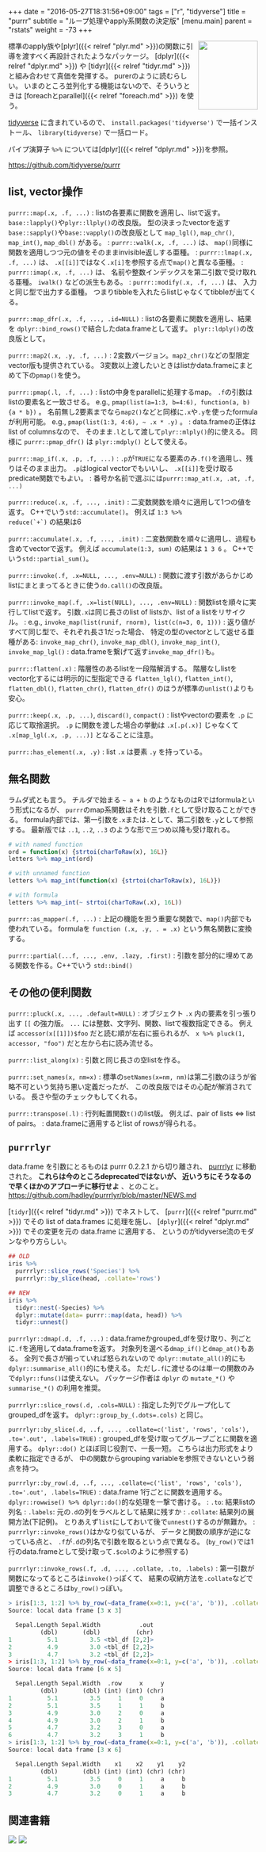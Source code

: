 +++
date = "2016-05-27T18:31:56+09:00"
tags = ["r", "tidyverse"]
title = "purrr"
subtitle = "ループ処理やapply系関数の決定版"
[menu.main]
  parent = "rstats"
  weight = -73
+++

<a href="http://purrr.tidyverse.org/">
<img src="http://purrr.tidyverse.org/logo.png" align="right" width="120" height="139">
</a>

標準のapply族や[plyr]({{< relref "plyr.md" >}})の関数に引導を渡すべく再設計されたようなパッケージ。
[dplyr]({{< relref "dplyr.md" >}}) や [tidyr]({{< relref "tidyr.md" >}}) と組み合わせて真価を発揮する。
purerのように読むらしい。
いまのところ並列化する機能はないので、そういうときは
[foreachとparallel]({{< relref "foreach.md" >}}) を使う。

[tidyverse](https://github.com/tidyverse/tidyverse) に含まれているので、
`install.packages('tidyverse')` で一括インストール、
`library(tidyverse)` で一括ロード。

パイプ演算子 `%>%` については[dplyr]({{< relref "dplyr.md" >}})を参照。

https://github.com/tidyverse/purrr

## list, vector操作

`purrr::map(.x, .f, ...)`
: listの各要素に関数を適用し、listで返す。
  `base::lapply()`や`plyr::llply()`の改良版。
  型の決まったvectorを返す`base::sapply()`や`base::vapply()`の改良版として
  `map_lgl()`, `map_chr()`, `map_int()`, `map_dbl()` がある。
: `purrr::walk(.x, .f, ...)` は、
  `map()`同様に関数を適用しつつ元の値をそのままinvisible返しする亜種。
: `purrr::lmap(.x, .f, ...)` は、
  `.x[[i]]`ではなく`.x[i]`を参照する点で`map()`と異なる亜種。
: `purrr::imap(.x, .f, ...)` は、
  名前や整数インデックスを第二引数で受け取れる亜種。
  `iwalk()` などの派生もある。
: `purrr::modify(.x, .f, ...)` は、
  入力と同じ型で出力する亜種。
  つまりtibbleを入れたらlistじゃなくてtibbleが出てくる。

`purrr::map_dfr(.x, .f, ..., .id=NULL)`
: listの各要素に関数を適用し、結果を
  `dplyr::bind_rows()`で結合したdata.frameとして返す。
  `plyr::ldply()`の改良版として。

`purrr::map2(.x, .y, .f, ...)`
: 2変数バージョン。`map2_chr()`などの型限定vector版も提供されている。
  3変数以上渡したいときはlistかdata.frameにまとめて下の`pmap()`を使う。

`purrr::pmap(.l, .f, ...)`
: listの中身をparallelに処理するmap。
  `.f`の引数はlistの要素名と一致させる。
  e.g., `pmap(list(a=1:3, b=4:6), function(a, b) {a * b})` 。
  名前無し2要素までなら`map2()`などと同様に`.x`や`.y`を使ったformulaが利用可能。
  e.g., `pmap(list(1:3, 4:6), ~ .x * .y)` 。
: data.frameの正体はlist of columnsなので、
  そのまま`.l`として渡して`plyr::mlply()`的に使える。
  同様に `purrr::pmap_dfr()` は `plyr::mdply()` として使える。

`purrr::map_if(.x, .p, .f, ...)`
: `.p`が`TRUE`になる要素のみ`.f()`を適用し、残りはそのまま出力。
  `.p`はlogical vectorでもいいし、
  `.x[[i]]`を受け取るpredicate関数でもよい。
: 番号か名前で選ぶには`purrr::map_at(.x, .at, .f, ...)`

`purrr::reduce(.x, .f, ..., .init)`
: 二変数関数を順々に適用して1つの値を返す。
  C++でいう`std::accumulate()`。
  例えば <code>1:3 %>% reduce(\`+\`)</code> の結果は6

`purrr::accumulate(.x, .f, ..., .init)`
: 二変数関数を順々に適用し、過程も含めてvectorで返す。
  例えば `accumulate(1:3, sum)` の結果は `1 3 6` 。
  C++でいう`std::partial_sum()`。

`purrr::invoke(.f, .x=NULL, ..., .env=NULL)`
: 関数に渡す引数があらかじめlistにまとまってるときに使う`do.call()`の改良版。

`purrr::invoke_map(.f, .x=list(NULL), ..., .env=NULL)`
: 関数listを順々に実行してlistで返す。
  引数`.x`は同じ長さのlist of listsか、list of a listをリサイクル。
: e.g., `invoke_map(list(runif, rnorm), list(c(n=3, 0, 1)))`
: 返り値がすべて同じ型で、それぞれ長さ1だった場合、
  特定の型のvectorとして返せる亜種がある:
  `invoke_map_chr()`, `invoke_map_dbl()`, `invoke_map_int()`, `invoke_map_lgl()`
: data.frameを繋げて返す`invoke_map_dfr()`も。

`purrr::flatten(.x)`
: 階層性のあるlistを一段階解消する。
  階層なしlistをvector化するには明示的に型指定できる
  `flatten_lgl()`, `flatten_int()`, `flatten_dbl()`, `flatten_chr()`, `flatten_dfr()`
  のほうが標準の`unlist()`よりも安心。

`purrr::keep(.x, .p, ...)`, `discard()`, `compact()`
: listやvectorの要素を `.p` に応じて取捨選択。
  `.p` に関数を渡した場合の挙動は
  `.x[.p(.x)]` じゃなくて `.x[map_lgl(.x, .p, ...)]` となることに注意。

`purrr::has_element(.x, .y)`
: list `.x` は要素 `.y` を持っている。


## 無名関数

ラムダ式とも言う。
チルダで始まる `~ a + b` のようなものはRではformulaという形式になるが、
`purrr`のmap系関数はそれを引数`.f`として受け取ることができる。
formula内部では、第一引数を`.x`または`.`として、第二引数を`.y`として参照する。
最新版では `..1`, `..2`, `..3` のような形で三つめ以降も受け取れる。

```r
# with named function
ord = function(x) {strtoi(charToRaw(x), 16L)}
letters %>% map_int(ord)

# with unnamed function
letters %>% map_int(function(x) {strtoi(charToRaw(x), 16L)})

# with formula
letters %>% map_int(~ strtoi(charToRaw(.x), 16L))
```

`purrr::as_mapper(.f, ...)`
: 上記の機能を担う重要な関数で、`map()`内部でも使われている。
  formulaを `function (.x, .y, . = .x)` という無名関数に変換する。

`purrr::partial(...f, ..., .env, .lazy, .first)`
: 引数を部分的に埋めてある関数を作る。C++でいう `std::bind()`


## その他の便利関数

`purrr::pluck(.x, ..., .default=NULL)`
: オブジェクト `.x` 内の要素を引っ張り出す `[[` の強力版。
  `...` には整数、文字列、関数、listで複数指定できる。
  例えば `accessor(x[[1]])$foo` だと読む順が左右に振られるが、
  `x %>% pluck(1, accessor, "foo")` だと左から右に読み流せる。

`purrr::list_along(x)`
: 引数と同じ長さの空listを作る。

`purrr::set_names(x, nm=x)`
: 標準の`setNames(x=nm, nm)`は第二引数のほうが省略不可という気持ち悪い定義だったが、
  この改良版ではその心配が解消されている。
  長さや型のチェックもしてくれる。

`purrr::transpose(.l)`
: 行列転置関数`t()`のlist版。
  例えば、pair of lists <=> list of pairs。
: data.frameに適用するとlist of rowsが得られる。


## `purrrlyr`

data.frame を引数にとるものは purrr 0.2.2.1 から切り離され、
[purrrlyr](https://github.com/hadley/purrrlyr) に移動された。
**これらは今のところdeprecatedではないが、
近いうちにそうなるので早くほかのアプローチに移行せよ** 、とのこと。
https://github.com/hadley/purrrlyr/blob/master/NEWS.md

[`tidyr`]({{< relref "tidyr.md" >}}) でネストして、
[`purrr`]({{< relref "purrr.md" >}}) でその list of data.frames に処理を施し、
[`dplyr`]({{< relref "dplyr.md" >}}) でその変更を元の data.frame に適用する、
というのがtidyverse流のモダンなやり方らしい。

```r
## OLD
iris %>%
  purrrlyr::slice_rows('Species') %>%
  purrrlyr::by_slice(head, .collate='rows')

## NEW
iris %>%
  tidyr::nest(-Species) %>%
  dplyr::mutate(data= purrr::map(data, head)) %>%
  tidyr::unnest()
```


`purrrlyr::dmap(.d, .f, ...)`
: data.frameかgrouped_dfを受け取り、列ごとに`.f`を適用してdata.frameを返す。
  対象列を選べる`dmap_if()`と`dmap_at()`もある。
  全列で長さが揃っていれば怒られないので
  `dplyr::mutate_all()`的にも`dplyr::summarise_all()`的にも使える。
  ただし`.f`に渡せるのは単一の関数のみで`dplyr::funs()`は使えない。
  パッケージ作者は `dplyr` の `mutate_*()` や `summarise_*()` の利用を推奨。

`purrrlyr::slice_rows(.d, .cols=NULL)`
: 指定した列でグループ化してgrouped_dfを返す。
  `dplyr::group_by_(.dots=.cols)` と同じ。

`purrrlyr::by_slice(.d, ..f, ..., .collate=c('list', 'rows', 'cols'), .to='.out', .labels=TRUE)`
: grouped_dfを受け取ってグループごとに関数を適用する。
  `dplyr::do()` とほぼ同じ役割で、一長一短。
  こちらは出力形式をより柔軟に指定できるが、
  中の関数からgrouping variableを参照できないという弱点を持つ。

`purrrlyr::by_row(.d, ..f, ..., .collate=c('list', 'rows', 'cols'), .to='.out', .labels=TRUE)`
: data.frame 1行ごとに関数を適用する。
  `dplyr::rowwise() %>% dplyr::do()`的な処理を一撃で書ける。
: `.to`: 結果listの列名
: `.labels`: 元の`.d`の列をラベルとして結果に残すか
: `.collate`: 結果列の展開方法(下記例)。
  とりあえず`list`にしておいて後で`unnest()`するのが無難か。
: `purrrlyr::invoke_rows()`はかなり似ているが、
  データと関数の順序が逆になっている点と、
  `.f`が`.d`の列名で引数を取るという点で異なる。
  (`by_row()`では1行のdata.frameとして受け取って`.$col`のように参照する)

`purrrlyr::invoke_rows(.f, .d, ..., .collate, .to, .labels)`
: 第一引数が関数になってるところは`invoke()`っぽくて、
  結果の収納方法を`.collate`などで調整できるところは`by_row()`っぽい。


```r
> iris[1:3, 1:2] %>% by_row(~data_frame(x=0:1, y=c('a', 'b')), .collate='list')
Source: local data frame [3 x 3]

  Sepal.Length Sepal.Width           .out
         (dbl)       (dbl)          (chr)
1          5.1         3.5 <tbl_df [2,2]>
2          4.9         3.0 <tbl_df [2,2]>
3          4.7         3.2 <tbl_df [2,2]>
> iris[1:3, 1:2] %>% by_row(~data_frame(x=0:1, y=c('a', 'b')), .collate='rows')
Source: local data frame [6 x 5]

  Sepal.Length Sepal.Width  .row     x     y
         (dbl)       (dbl) (int) (int) (chr)
1          5.1         3.5     1     0     a
2          5.1         3.5     1     1     b
3          4.9         3.0     2     0     a
4          4.9         3.0     2     1     b
5          4.7         3.2     3     0     a
6          4.7         3.2     3     1     b
> iris[1:3, 1:2] %>% by_row(~data_frame(x=0:1, y=c('a', 'b')), .collate='cols')
Source: local data frame [3 x 6]

  Sepal.Length Sepal.Width    x1    x2    y1    y2
         (dbl)       (dbl) (int) (int) (chr) (chr)
1          5.1         3.5     0     1     a     b
2          4.9         3.0     0     1     a     b
3          4.7         3.2     0     1     a     b
```


## 関連書籍

<a href="https://www.amazon.co.jp/Data-Science-Transform-Visualize-Model/dp/1491910399/ref=as_li_ss_il?s=books&ie=UTF8&qid=1508340700&sr=1-3&linkCode=li3&tag=heavywatal-22&linkId=6a53371cc80e2d6d7fc50fae5d8b862d" target="_blank"><img border="0" src="//ws-fe.amazon-adsystem.com/widgets/q?_encoding=UTF8&ASIN=1491910399&Format=_SL250_&ID=AsinImage&MarketPlace=JP&ServiceVersion=20070822&WS=1&tag=heavywatal-22" ></a><img src="https://ir-jp.amazon-adsystem.com/e/ir?t=heavywatal-22&l=li3&o=9&a=1491910399" width="1" height="1" border="0" alt="" style="border:none !important; margin:0px !important;" />
<a href="https://www.amazon.co.jp/R%E3%81%A7%E3%81%AF%E3%81%98%E3%82%81%E3%82%8B%E3%83%87%E3%83%BC%E3%82%BF%E3%82%B5%E3%82%A4%E3%82%A8%E3%83%B3%E3%82%B9-Hadley-Wickham/dp/487311814X/ref=as_li_ss_il?ie=UTF8&qid=1508340144&sr=8-1&keywords=r&linkCode=li3&tag=heavywatal-22&linkId=4137d3d3351f8ccab5a93cefdc28fdec" target="_blank"><img border="0" src="//ws-fe.amazon-adsystem.com/widgets/q?_encoding=UTF8&ASIN=487311814X&Format=_SL250_&ID=AsinImage&MarketPlace=JP&ServiceVersion=20070822&WS=1&tag=heavywatal-22" ></a><img src="https://ir-jp.amazon-adsystem.com/e/ir?t=heavywatal-22&l=li3&o=9&a=487311814X" width="1" height="1" border="0" alt="" style="border:none !important; margin:0px !important;" />
